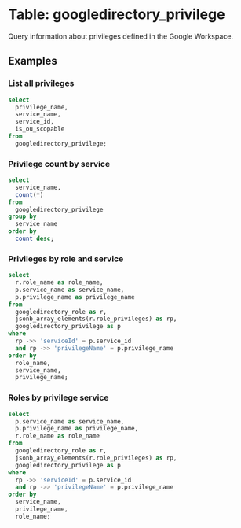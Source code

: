 # Table: googledirectory_privilege

Query information about privileges defined in the Google Workspace.

## Examples

### List all privileges

```sql
select
  privilege_name,
  service_name,
  service_id,
  is_ou_scopable
from
  googledirectory_privilege;
```

### Privilege count by service

```sql
select
  service_name,
  count(*)
from
  googledirectory_privilege
group by
  service_name
order by
  count desc;
```

### Privileges by role and service

```sql
select
  r.role_name as role_name,
  p.service_name as service_name,
  p.privilege_name as privilege_name
from
  googledirectory_role as r,
  jsonb_array_elements(r.role_privileges) as rp,
  googledirectory_privilege as p
where
  rp ->> 'serviceId' = p.service_id
  and rp ->> 'privilegeName' = p.privilege_name
order by
  role_name,
  service_name,
  privilege_name;
```

### Roles by privilege service

```sql
select
  p.service_name as service_name,
  p.privilege_name as privilege_name,
  r.role_name as role_name
from
  googledirectory_role as r,
  jsonb_array_elements(r.role_privileges) as rp,
  googledirectory_privilege as p
where
  rp ->> 'serviceId' = p.service_id
  and rp ->> 'privilegeName' = p.privilege_name
order by
  service_name,
  privilege_name,
  role_name;
```
